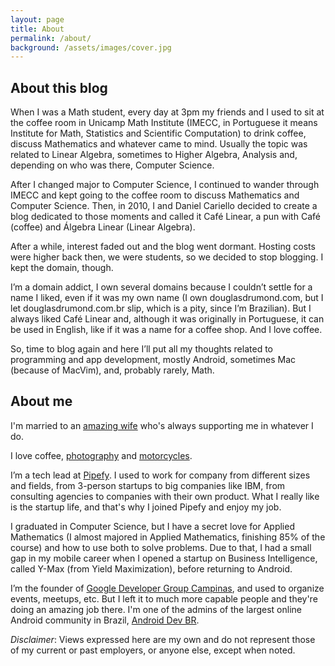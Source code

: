 ```yaml
---
layout: page
title: About
permalink: /about/
background: /assets/images/cover.jpg
---
```


## About this blog

When I was a Math student, every day at 3pm my friends and I used to sit at the
coffee room in Unicamp Math Institute (IMECC, in Portuguese it means Institute
for Math, Statistics and Scientific Computation) to drink coffee, discuss
Mathematics and whatever came to mind. Usually the topic was related to Linear
Algebra, sometimes to Higher Algebra, Analysis and, depending on who was there,
Computer Science.

After I changed major to Computer Science, I continued to wander through IMECC
and kept going to the coffee room to discuss Mathematics and Computer Science.
Then, in 2010, I and Daniel Cariello decided to create a blog dedicated to
those moments and called it Café Linear, a pun with Café (coffee) and Álgebra
Linear (Linear Algebra).

After a while, interest faded out and the blog went dormant. Hosting costs were
higher back then, we were students, so we decided to stop blogging. I kept the
domain, though.

I’m a domain addict, I own several domains because I couldn’t settle for a name
I liked, even if it was my own name (I own douglasdrumond.com, but I let
douglasdrumond.com.br slip, which is a pity, since I’m Brazilian). But I always
liked Café Linear and, although it was originally in Portuguese, it can be used in
English, like if it was a name for a coffee shop. And I love coffee.

So, time to blog again and here I’ll put all my thoughts related to programming
and app development, mostly Android, sometimes Mac (because of MacVim), and,
probably rarely, Math.

## About me

I'm married to an [amazing wife](https://twitter.com/letochie) who's always
supporting me in whatever I do.

I love coffee, [photography](https://www.flickr.com/photos/douglasdrumz) and
[motorcycles](https://www.youtube.com/channel/UCwiTtgqY4Bbpjoa1Dqxj3Ng).

I’m a tech lead at [Pipefy](https://www.pipefy.com/). I used to work for company
from different sizes and fields, from 3-person startups to big companies like IBM,
from consulting agencies to companies with their own product. What I really like
is the startup life, and that's why I joined Pipefy and enjoy my job.

I graduated in Computer Science, but I have a secret love for Applied
Mathematics (I almost majored in Applied Mathematics, finishing 85% of the course)
and how to use both to solve problems. Due to that, I had a small gap in my
mobile career when I opened a startup on Business Intelligence, called Y-Max
(from Yield Maximization), before returning to Android.

I’m the founder of [Google Developer Group Campinas](http://www.gdg-campinas.org/), and
used to organize events, meetups, etc. But I left it to much more capable people and
they're doing an amazing job there. I'm one of the admins of the largest online Android
community in Brazil, [Android Dev BR](https://androiddevbr.org/).

_Disclaimer_: Views expressed here are my own and do not represent those of my current or
past employers, or anyone else, except when noted.
